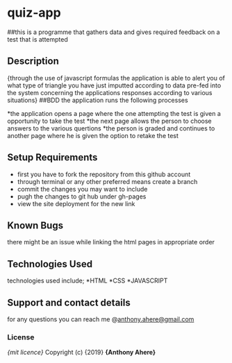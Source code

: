 # quiz-app
##this is a programme that gathers data and gives required feedback on a test that is attempted

## Description
{through the use of javascript formulas the application is able to alert you of what type of triangle you have just imputted according to data pre-fed into the system concerning the applications responses according to various situations}
##BDD
the application runs the following processes

*the application opens a page where the one attempting the test is given a opportunity to take the test
*the next page allows the person to choose answers to the various quertions
*the person is graded and continues to another page where he is given the option to retake the test
## Setup Requirements
* first you have to fork the repository from this github account
* through terminal or any other preferred means create a branch
* commit the changes you may want to include
* pugh the changes to git hub under gh-pages
* view the site deployment for the new link
## Known Bugs
there might be an issue while linking the html pages in appropriate order
## Technologies Used
technologies used include;
*HTML
*CSS
*JAVASCRIPT
## Support and contact details
for any questions you can reach me @anthony.ahere@gmail.com

### License
*{mit licence}*
Copyright (c) {2019} **{Anthony Ahere}**

